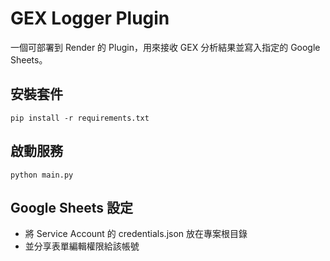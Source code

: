 # GEX Logger Plugin

一個可部署到 Render 的 Plugin，用來接收 GEX 分析結果並寫入指定的 Google Sheets。

## 安裝套件
```
pip install -r requirements.txt
```

## 啟動服務
```
python main.py
```

## Google Sheets 設定
- 將 Service Account 的 credentials.json 放在專案根目錄
- 並分享表單編輯權限給該帳號
